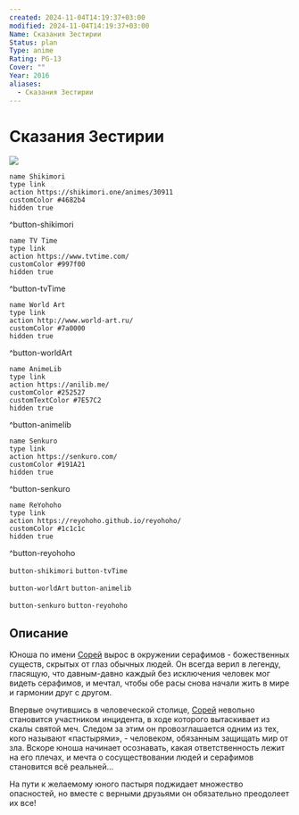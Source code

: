```yaml
---
created: 2024-11-04T14:19:37+03:00
modified: 2024-11-04T14:19:37+03:00
Name: Сказания Зестирии
Status: plan
Type: anime
Rating: PG-13
Cover: ""
Year: 2016
aliases:
  - Сказания Зестирии
---
```


# Сказания Зестирии

![](https://nyaa.shikimori.one/uploads/poster/animes/30911/94232d8ed1cb2945362798a6322a6667.jpeg)

```button
name Shikimori
type link
action https://shikimori.one/animes/30911
customColor #4682b4
hidden true
```
^button-shikimori

```button
name TV Time
type link
action https://www.tvtime.com/
customColor #997f00
hidden true
```
^button-tvTime

```button
name World Art
type link
action http://www.world-art.ru/
customColor #7a0000
hidden true
```
^button-worldArt

```button
name AnimeLib
type link
action https://anilib.me/
customColor #252527
customTextColor #7E57C2
hidden true
```
^button-animelib

```button
name Senkuro
type link
action https://senkuro.com/
customColor #191A21
hidden true
```
^button-senkuro

```button
name ReYohoho
type link
action https://reyohoho.github.io/reyohoho/
customColor #1c1c1c
hidden true
```
^button-reyohoho

`button-shikimori` `button-tvTime`

`button-worldArt` `button-animelib`

`button-senkuro` `button-reyohoho`

## Описание

Юноша по имени [Сорей](https://shikimori.one/characters/107613-sorey) вырос в окружении серафимов - божественных существ, скрытых от глаз обычных людей. Он всегда верил в легенду, гласящую, что давным-давно каждый без исключения человек мог видеть серафимов, и мечтал, чтобы обе расы снова начали жить в мире и гармонии друг с другом.

Впервые очутившись в человеческой столице, [Сорей](https://shikimori.one/characters/107613-sorey) невольно становится участником инцидента, в ходе которого вытаскивает из скалы святой меч. Следом за этим он провозглашается одним из тех, кого называют «пастырями», - человеком, обязанным защищать мир от зла. Вскоре юноша начинает осознавать, какая ответственность лежит на его плечах, и мечта о сосуществовании людей и серафимов становится всё реальней...

На пути к желаемому юного пастыря поджидает множество опасностей, но вместе с верными друзьями он обязательно преодолеет их все!

